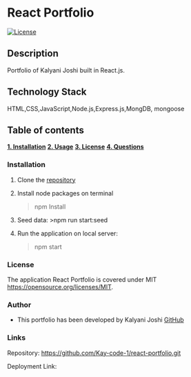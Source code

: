 # React Portfolio

[![License](https://img.shields.io/badge/License-MIT-blue.svg)](https://opensource.org/licenses/MIT)

## Description

Portfolio of Kalyani Joshi built in React.js.

## Technology Stack

HTML,CSS,JavaScript,Node.js,Express.js,MongDB, mongoose

## Table of contents

[**1. Installation**](#installation)
[**2. Usage**](#usage)
[**3. License**](#license)
[**4. Questions**](#questions)

### Installation

1. Clone the [repository](https://github.com/Kay-code-1/react-portfolio.git)
2. Install node packages on terminal 
    >npm Install

3. Seed data: >npm run start:seed
4. Run the application on local server:
     > npm start

### License

The application React Portfolio is covered under MIT https://opensource.org/licenses/MIT.

### Author

- This portfolio has been developed by Kalyani Joshi [GitHub](https://github.com/kay-code-1)

### Links

Repository: https://github.com/Kay-code-1/react-portfolio.git

Deployment Link: 